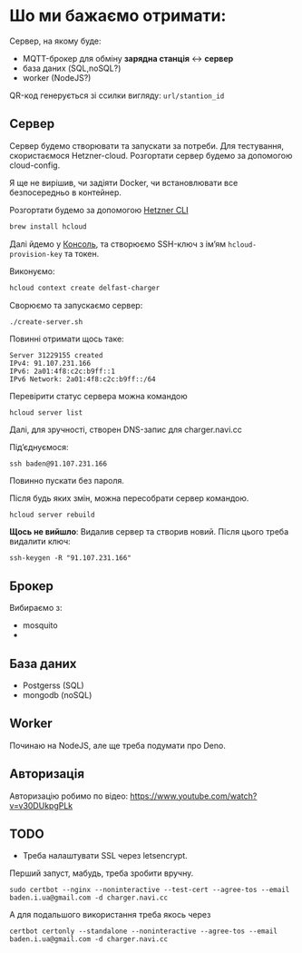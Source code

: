 # Шо ми бажаємо отримати:

Сервер, на якому буде:
- MQTT-брокер для обміну __зарядна станція__ <-> __сервер__
- база даних (SQL,noSQL?)
- worker (NodeJS?)

QR-код генерується зі ссилки вигляду:
`url/stantion_id`


## Сервер

Сервер будемо створювати та запускати за потреби.
Для тестування, скористаємося Hetzner-cloud.
Розгортати сервер будемо за допомогою cloud-config.

Я ще не вирішив, чи задіяти Docker, чи встановлювати все безпосередньо в контейнер.

Розгортати будемо за допомогою [Hetzner CLI](https://community.hetzner.com/tutorials/howto-hcloud-cli)

```bash
brew install hcloud
```

Далі йдемо у [Консоль](https://console.hetzner.cloud), та створюємо SSH-ключ з імʼям `hcloud-provision-key` та токен.

Виконуємо:
```bash
hcloud context create delfast-charger
```

Сворюємо та запускаємо сервер:
```bash
./create-server.sh
```

Повинні отримати щось таке:
```
Server 31229155 created
IPv4: 91.107.231.166
IPv6: 2a01:4f8:c2c:b9ff::1
IPv6 Network: 2a01:4f8:c2c:b9ff::/64
```

Перевірити статус сервера можна командою

```
hcloud server list
```

Далі, для зручності, створен DNS-запис для charger.navi.cc

Підʼєднуємося:
```
ssh baden@91.107.231.166
```

Повинно пускати без пароля.

Після будь яких змін, можна пересобрати сервер командою.
```
hcloud server rebuild 
```

__Щось не вийшло__: Видалив сервер та створив новий. Після цього треба видалити ключ:

```
ssh-keygen -R "91.107.231.166"
```

## Брокер

Вибираємо з:
- mosquito
- 

## База даних

- Postgerss (SQL)
- mongodb (noSQL)

## Worker

Починаю на NodeJS, але ще треба подумати про Deno.


## Авторизація

Авторизацію робимо по відео: https://www.youtube.com/watch?v=v30DUkpgPLk



## TODO

- Треба налаштувати SSL через letsencrypt.

Перший запуст, мабудь, треба зробити вручну.

```
sudo certbot --nginx --noninteractive --test-cert --agree-tos --email baden.i.ua@gmail.com -d charger.navi.cc
```

А для подальшого використання треба якось через 
```
certbot certonly --standalone --noninteractive --agree-tos --email baden.i.ua@gmail.com -d charger.navi.cc
```